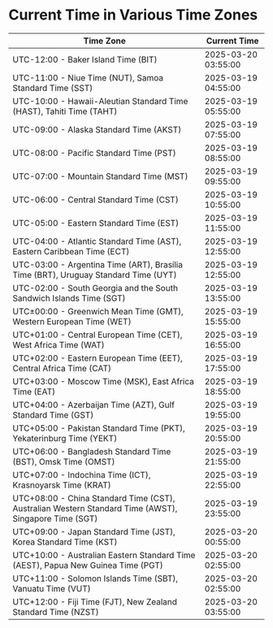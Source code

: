 # Current Time in Various Time Zones

| Time Zone | Current Time |
|-----------|--------------|
| UTC-12:00 - Baker Island Time (BIT) | 2025-03-20 03:55:00 |
| UTC-11:00 - Niue Time (NUT), Samoa Standard Time (SST) | 2025-03-19 04:55:00 |
| UTC-10:00 - Hawaii-Aleutian Standard Time (HAST), Tahiti Time (TAHT) | 2025-03-19 05:55:00 |
| UTC-09:00 - Alaska Standard Time (AKST) | 2025-03-19 07:55:00 |
| UTC-08:00 - Pacific Standard Time (PST) | 2025-03-19 08:55:00 |
| UTC-07:00 - Mountain Standard Time (MST) | 2025-03-19 09:55:00 |
| UTC-06:00 - Central Standard Time (CST) | 2025-03-19 10:55:00 |
| UTC-05:00 - Eastern Standard Time (EST) | 2025-03-19 11:55:00 |
| UTC-04:00 - Atlantic Standard Time (AST), Eastern Caribbean Time (ECT) | 2025-03-19 12:55:00 |
| UTC-03:00 - Argentina Time (ART), Brasília Time (BRT), Uruguay Standard Time (UYT) | 2025-03-19 12:55:00 |
| UTC-02:00 - South Georgia and the South Sandwich Islands Time (SGT) | 2025-03-19 13:55:00 |
| UTC±00:00 - Greenwich Mean Time (GMT), Western European Time (WET) | 2025-03-19 15:55:00 |
| UTC+01:00 - Central European Time (CET), West Africa Time (WAT) | 2025-03-19 16:55:00 |
| UTC+02:00 - Eastern European Time (EET), Central Africa Time (CAT) | 2025-03-19 17:55:00 |
| UTC+03:00 - Moscow Time (MSK), East Africa Time (EAT) | 2025-03-19 18:55:00 |
| UTC+04:00 - Azerbaijan Time (AZT), Gulf Standard Time (GST) | 2025-03-19 19:55:00 |
| UTC+05:00 - Pakistan Standard Time (PKT), Yekaterinburg Time (YEKT) | 2025-03-19 20:55:00 |
| UTC+06:00 - Bangladesh Standard Time (BST), Omsk Time (OMST) | 2025-03-19 21:55:00 |
| UTC+07:00 - Indochina Time (ICT), Krasnoyarsk Time (KRAT) | 2025-03-19 22:55:00 |
| UTC+08:00 - China Standard Time (CST), Australian Western Standard Time (AWST), Singapore Time (SGT) | 2025-03-19 23:55:00 |
| UTC+09:00 - Japan Standard Time (JST), Korea Standard Time (KST) | 2025-03-20 00:55:00 |
| UTC+10:00 - Australian Eastern Standard Time (AEST), Papua New Guinea Time (PGT) | 2025-03-20 02:55:00 |
| UTC+11:00 - Solomon Islands Time (SBT), Vanuatu Time (VUT) | 2025-03-20 02:55:00 |
| UTC+12:00 - Fiji Time (FJT), New Zealand Standard Time (NZST) | 2025-03-20 03:55:00 |
